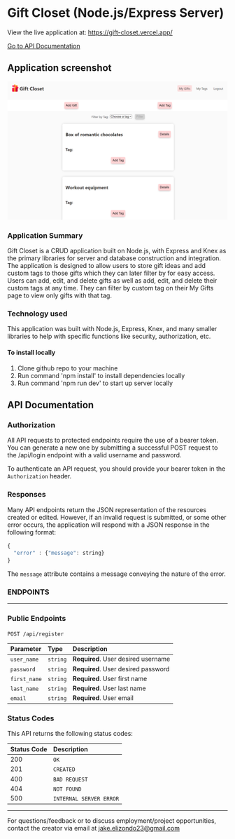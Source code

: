 # Gift Closet (Node.js/Express Server)

View the live application at: https://gift-closet.vercel.app/

[Go to API Documentation](#api-documentation)

## Application screenshot

![gift closet screenshot](https://github.com/jakeelizondo/gift-closet-api/blob/master/src/images/gift-closet-screenshot.PNG)

### Application Summary

Gift Closet is a CRUD application built on Node.js, with Express and Knex as the primary libraries for server and database construction and integration. The application is designed to allow users to store gift ideas and add custom tags to those gifts which they can later filter by for easy access. Users can add, edit, and delete gifts as well as add, edit, and delete their custom tags at any time. They can filter by custom tag on their My Gifts page to view only gifts with that tag.

### Technology used

This application was built with Node.js, Express, Knex, and many smaller libraries to help with specific functions like security, authorization, etc.

#### To install locally

1. Clone github repo to your machine
2. Run command 'npm install' to install dependencies locally
3. Run command 'npm run dev' to start up server locally

## API Documentation

### Authorization

All API requests to protected endpoints require the use of a bearer token. You can generate a new one by submitting a successful POST request to the /api/login endpoint with a valid username and password.

To authenticate an API request, you should provide your bearer token in the `Authorization` header.

### Responses

Many API endpoints return the JSON representation of the resources created or edited. However, if an invalid request is submitted, or some other error occurs, the application will respond with a JSON response in the following format:

```javascript
{
  "error" : {"message": string}
}
```

The `message` attribute contains a message conveying the nature of the error.

### ENDPOINTS

---

### Public Endpoints

```http
POST /api/register
```

| Parameter    | Type     | Description                         |
| :----------- | :------- | :---------------------------------- |
| `user_name`  | `string` | **Required**. User desired username |
| `password`   | `string` | **Required**. User desired password |
| `first_name` | `string` | **Required**. User first name       |
| `last_name`  | `string` | **Required**. User last name        |
| `email`      | `string` | **Required**. User email            |

### Status Codes

This API returns the following status codes:

| Status Code | Description             |
| :---------- | :---------------------- |
| 200         | `OK`                    |
| 201         | `CREATED`               |
| 400         | `BAD REQUEST`           |
| 404         | `NOT FOUND`             |
| 500         | `INTERNAL SERVER ERROR` |

---

For questions/feedback or to discuss employment/project opportunities, contact the creator via email at jake.elizondo23@gmail.com
